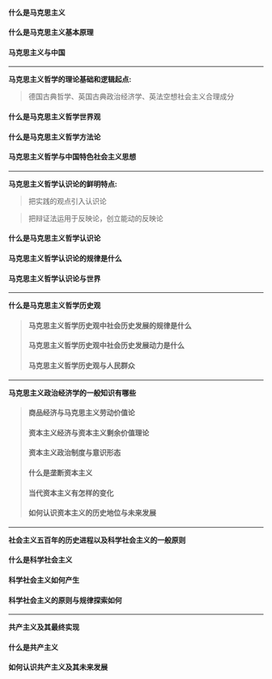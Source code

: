 <h4>什么是马克思主义</h4>

<h4>什么是马克思主义基本原理</h4>

<h4>马克思主义与中国</h4>

---
**马克思主义哲学的理论基础和逻辑起点:**

> 德国古典哲学、英国古典政治经济学、英法空想社会主义合理成分

<h4>什么是马克思主义哲学世界观</h4>

<h4>什么是马克思主义哲学方法论</h4>

<h4>马克思主义哲学与中国特色社会主义思想</h4>

---
**马克思主义哲学认识论的鲜明特点:**

> 把实践的观点引入认识论

> 把辩证法运用于反映论，创立能动的反映论

<h4>什么是马克思主义哲学认识论</h4>

<h4>马克思主义哲学认识论的规律是什么</h4>

<h4>马克思主义哲学认识论与世界</h4>

---
**什么是马克思主义哲学历史观**
<blockquote>
  <p><h4>马克思主义哲学历史观中社会历史发展的规律是什么</h4></p>
  <p><h4>马克思主义哲学历史观中社会历史发展动力是什么</h4></p>
  <p><h4>马克思主义哲学历史观与人民群众</h4></p>
</blockquote>

---
**马克思主义政治经济学的一般知识有哪些**
<blockquote>
  <p><h4>商品经济与马克思主义劳动价值论</h4></p>
  <p><h4>资本主义经济与资本主义剩余价值理论</h4></p>
  <p><h4>资本主义政治制度与意识形态</h4></p>
  <p><h4>什么是垄断资本主义</h4></p>
  <p><h4>当代资本主义有怎样的变化</h4></p>
  <p><h4>如何认识资本主义的历史地位与未来发展</h4></p>
</blockquote>

---
**社会主义五百年的历史进程以及科学社会主义的一般原则**

<h4>什么是科学社会主义</h4>

<h4>科学社会主义如何产生</h4>

<h4>科学社会主义的原则与规律探索如何</h4>

---
**共产主义及其最终实现**

<h4>什么是共产主义</h4>

<h4>如何认识共产主义及其未来发展</h4>
